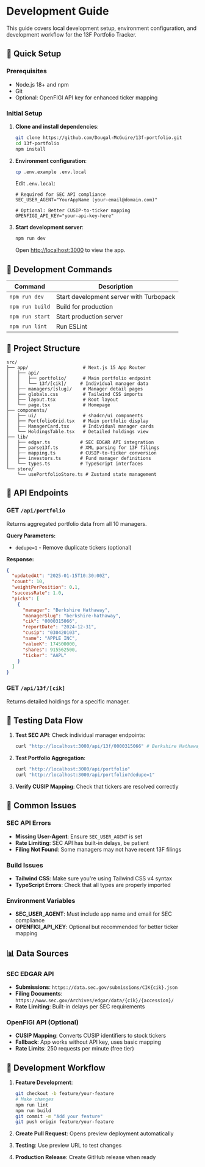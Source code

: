 # Development Guide

This guide covers local development setup, environment configuration, and development workflow for the 13F Portfolio Tracker.

## 🚀 Quick Setup

### Prerequisites
- Node.js 18+ and npm
- Git
- Optional: OpenFIGI API key for enhanced ticker mapping

### Initial Setup

1. **Clone and install dependencies**:
   ```bash
   git clone https://github.com/Dougal-McGuire/13f-portfolio.git
   cd 13f-portfolio
   npm install
   ```

2. **Environment configuration**:
   ```bash
   cp .env.example .env.local
   ```
   
   Edit `.env.local`:
   ```env
   # Required for SEC API compliance
   SEC_USER_AGENT="YourAppName (your-email@domain.com)"
   
   # Optional: Better CUSIP-to-ticker mapping
   OPENFIGI_API_KEY="your-api-key-here"
   ```

3. **Start development server**:
   ```bash
   npm run dev
   ```
   
   Open [http://localhost:3000](http://localhost:3000) to view the app.

## 🔧 Development Commands

| Command | Description |
|---------|-------------|
| `npm run dev` | Start development server with Turbopack |
| `npm run build` | Build for production |
| `npm run start` | Start production server |
| `npm run lint` | Run ESLint |

## 📁 Project Structure

```
src/
├── app/                    # Next.js 15 App Router
│   ├── api/
│   │   ├── portfolio/      # Main portfolio endpoint
│   │   └── 13f/[cik]/     # Individual manager data
│   ├── managers/[slug]/    # Manager detail pages
│   ├── globals.css         # Tailwind CSS imports
│   ├── layout.tsx          # Root layout
│   └── page.tsx            # Homepage
├── components/
│   ├── ui/                 # shadcn/ui components
│   ├── PortfolioGrid.tsx   # Main portfolio display
│   ├── ManagerCard.tsx     # Individual manager cards
│   └── HoldingsTable.tsx   # Detailed holdings view
├── lib/
│   ├── edgar.ts           # SEC EDGAR API integration
│   ├── parse13f.ts        # XML parsing for 13F filings
│   ├── mapping.ts         # CUSIP-to-ticker conversion
│   ├── investors.ts       # Fund manager definitions
│   └── types.ts           # TypeScript interfaces
└── store/
    └── usePortfolioStore.ts # Zustand state management
```

## 🔌 API Endpoints

### GET `/api/portfolio`
Returns aggregated portfolio data from all 10 managers.

**Query Parameters:**
- `dedupe=1` - Remove duplicate tickers (optional)

**Response:**
```json
{
  "updatedAt": "2025-01-15T10:30:00Z",
  "count": 10,
  "weightPerPosition": 0.1,
  "successRate": 1.0,
  "picks": [
    {
      "manager": "Berkshire Hathaway",
      "managerSlug": "berkshire-hathaway",
      "cik": "0000315066",
      "reportDate": "2024-12-31",
      "cusip": "030420103",
      "name": "APPLE INC",
      "valueK": 174500000,
      "shares": 915562500,
      "ticker": "AAPL"
    }
  ]
}
```

### GET `/api/13f/[cik]`
Returns detailed holdings for a specific manager.

## 🧪 Testing Data Flow

1. **Test SEC API**: Check individual manager endpoints:
   ```bash
   curl "http://localhost:3000/api/13f/0000315066" # Berkshire Hathaway
   ```

2. **Test Portfolio Aggregation**:
   ```bash
   curl "http://localhost:3000/api/portfolio"
   curl "http://localhost:3000/api/portfolio?dedupe=1"
   ```

3. **Verify CUSIP Mapping**: Check that tickers are resolved correctly

## 🐛 Common Issues

### SEC API Errors
- **Missing User-Agent**: Ensure `SEC_USER_AGENT` is set
- **Rate Limiting**: SEC API has built-in delays, be patient
- **Filing Not Found**: Some managers may not have recent 13F filings

### Build Issues
- **Tailwind CSS**: Make sure you're using Tailwind CSS v4 syntax
- **TypeScript Errors**: Check that all types are properly imported

### Environment Variables
- **SEC_USER_AGENT**: Must include app name and email for SEC compliance
- **OPENFIGI_API_KEY**: Optional but recommended for better ticker mapping

## 📊 Data Sources

### SEC EDGAR API
- **Submissions**: `https://data.sec.gov/submissions/CIK{cik}.json`
- **Filing Documents**: `https://www.sec.gov/Archives/edgar/data/{cik}/{accession}/`
- **Rate Limiting**: Built-in delays per SEC requirements

### OpenFIGI API (Optional)
- **CUSIP Mapping**: Converts CUSIP identifiers to stock tickers
- **Fallback**: App works without API key, uses basic mapping
- **Rate Limits**: 250 requests per minute (free tier)

## 🔄 Development Workflow

1. **Feature Development**:
   ```bash
   git checkout -b feature/your-feature
   # Make changes
   npm run lint
   npm run build
   git commit -m "Add your feature"
   git push origin feature/your-feature
   ```

2. **Create Pull Request**: Opens preview deployment automatically

3. **Testing**: Use preview URL to test changes

4. **Production Release**: Create GitHub release when ready